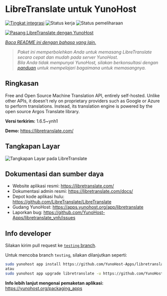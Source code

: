 <!--
N.B.: README ini dibuat secara otomatis oleh <https://github.com/YunoHost/apps/tree/master/tools/readme_generator>
Ini TIDAK boleh diedit dengan tangan.
-->

# LibreTranslate untuk YunoHost

[![Tingkat integrasi](https://apps.yunohost.org/badge/integration/libretranslate)](https://ci-apps.yunohost.org/ci/apps/libretranslate/)
![Status kerja](https://apps.yunohost.org/badge/state/libretranslate)
![Status pemeliharaan](https://apps.yunohost.org/badge/maintained/libretranslate)

[![Pasang LibreTranslate dengan YunoHost](https://install-app.yunohost.org/install-with-yunohost.svg)](https://install-app.yunohost.org/?app=libretranslate)

*[Baca README ini dengan bahasa yang lain.](./ALL_README.md)*

> *Paket ini memperbolehkan Anda untuk memasang LibreTranslate secara cepat dan mudah pada server YunoHost.*  
> *Bila Anda tidak mempunyai YunoHost, silakan berkonsultasi dengan [panduan](https://yunohost.org/install) untuk mempelajari bagaimana untuk memasangnya.*

## Ringkasan

Free and Open Source Machine Translation API, entirely self-hosted. Unlike other APIs, it doesn't rely on proprietary providers such as Google or Azure to perform translations. Instead, its translation engine is powered by the open source Argos Translate library.


**Versi terkirim:** 1.6.5~ynh1

**Demo:** <https://libretranslate.com/>

## Tangkapan Layar

![Tangkapan Layar pada LibreTranslate](./doc/screenshots/screenshot.png)

## Dokumentasi dan sumber daya

- Website aplikasi resmi: <https://libretranslate.com/>
- Dokumentasi admin resmi: <https://libretranslate.com/docs/>
- Depot kode aplikasi hulu: <https://github.com/LibreTranslate/LibreTranslate>
- Gudang YunoHost: <https://apps.yunohost.org/app/libretranslate>
- Laporkan bug: <https://github.com/YunoHost-Apps/libretranslate_ynh/issues>

## Info developer

Silakan kirim pull request ke [`testing` branch](https://github.com/YunoHost-Apps/libretranslate_ynh/tree/testing).

Untuk mencoba branch `testing`, silakan dilanjutkan seperti:

```bash
sudo yunohost app install https://github.com/YunoHost-Apps/libretranslate_ynh/tree/testing --debug
atau
sudo yunohost app upgrade libretranslate -u https://github.com/YunoHost-Apps/libretranslate_ynh/tree/testing --debug
```

**Info lebih lanjut mengenai pemaketan aplikasi:** <https://yunohost.org/packaging_apps>
